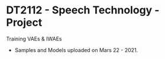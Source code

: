 # DT2112 - Speech Technology -  Project 

Training VAEs & IWAEs 

- Samples and Models uploaded on Mars 22 - 2021.
